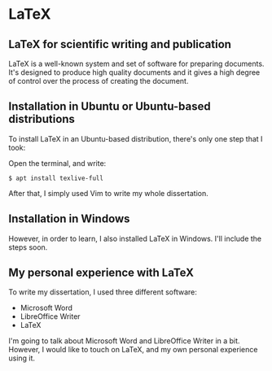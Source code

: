 # LaTeX

## LaTeX for scientific writing and publication

LaTeX is a well-known system and set of software for preparing documents. It's designed to produce high quality documents and it gives a high degree of control over the process of creating the document.

## Installation in Ubuntu or Ubuntu-based distributions

To install LaTeX in an Ubuntu-based distribution, there's only one step that I took:

Open the terminal, and write:

````
$ apt install texlive-full
````

After that, I simply used Vim to write my whole dissertation.

## Installation in Windows

However, in order to learn, I also installed LaTeX in Windows. I'll include the steps soon.

## My personal experience with LaTeX

To write my dissertation, I used three different software:

* Microsoft Word
* LibreOffice Writer
* LaTeX

I'm going to talk about Microsoft Word and LibreOffice Writer in a bit. However, I would like to touch on LaTeX, and my own personal experience using it.